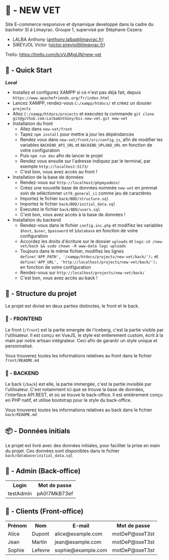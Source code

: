 
# 🥼 - NEW VET 

Site E-commerce responsive et dynamique developpé dans la cadre du bachelor SI à Limayrac.
Groupe 1, supervisé par Stéphane Cezera: 
* LALBA Anthony (anthony.lalba@limayrac.fr)
* SIREYJOL Victor (victor.sireyjol@limayrac.fr)

Trello: https://trello.com/b/xVJMjgUN/new-vet

## 🚀 - Quick Start

***Local***

* Installez et configurez XAMPP si ce n'est pas déjà fait, depuis `https://www.apachefriends.org/fr/index.html`
* Lancez XAMPP, rendez-vous `C:/xampp/htdocs/` et créez un dossier `projects`
* Allez `C:/xampp/htdocs/projects` et executez la commande `git clone git@github.com:LalbaAnthony/bsi-new-vet.git new-vet`
* Installation du front
    * Allez dans `new-vet/front` 
    * Tapez `npm install` pour mettre à jour les dépéndances
    * Rendez vous dans `new-vet/front/src/config.js`, afin de modifier les variables `BACKEND_API_URL` et `BACKEND_UPLOAD_URL` en fonction de votre configuration
    * Puis `npm run dev` afin de lancer le projet
    * Rendez vous ensuite sur l'adresse indiquez par le terminal, par exemple `http://localhost:5173/`
    * C'est bon, vous avez accès au front !
* Installation de la base de données
    * Rendez-vous sur `http://localhost/phpmyadmin/`
    * Créez une nouvelle base de données nommée `new-vet` en prennat soin de séléctionner `utf8_general_ci` comme jeu de caractères
    * Importez le fichier `back/BDD/structure.sql`
    * Importez le fichier `back/BDD/initial_data.sql`
    * Executez le fichier `back/BDD/users.sql`
    * C'est bon, vous avez accès à la base de données !
* Installation du backend
    * Rendez-vous dans le fichier `config.inc.php` et modifiez les variables `$host`, `$user`, `$password` et `$database` en fonction de votre configuration
    * Accordez les droits d'écriture sur le dossier `uploads` et `logs`: `cd /new-vet/back && sudo chown -R www-data logs uploads`
    * Toujours dans le même fichier, modifiez les lignes `define('APP_PATH', '/xampp/htdocs/projects/new-vet/back/');` et `define('APP_URL', 'http://localhost/projects/new-vet/back/');` en fonction de votre configuration
    * Rendez-vous sur `http://localhost/projects/new-vet/back/`
    * C'est bon, vous avez accès au back !
  
## 🧱 - Structure du projet

Le projet est divisé en deux parties distinctes, le front et le back.

### 📄 - FRONTEND

Le front (`/front`) est la partie emergée de l'iceberg, c'est la partie visible par l'utilisateur.
Il est conçu en VueJS, le style est entierement custom, écrit à la main par notre artisan intégrateur. Ceci afin de garantir un style unique et personnalisé.

Vous trouverez toutes les informations relatives au front dans le fichier `front/README.md`

### 📄 - BACKEND

Le back (`/back`) est elle, la partie immergée, c'est la partie invisible par l'utilisateur.
C'est notamment ici que se trouve la base de données, l'interface API REST, et où se trouve le back-office.
Il est entièrement conçu en PHP natif, et utilise bootstrap pour le style du back-office.

Vous trouverez toutes les informations relatives au back dans le fichier `back/README.md`

## 📦 - Données initials

Le projet est livré avec des données initiales, pour faciliter la prise en main du projet.
Ces données sont disponibles dans le fichier `back/database/initial_data.sql`

## 📝 - Admin (Back-office)

<table>
    <tr>
        <th>Login</th>
        <th>Mot de passe</th>
    </tr>
    <tr>
        <td>testAdmin</td>
        <td>pA0!7MkB73ef</td>
    </tr>
</table>

## 📝 - Clients (Front-office)

<table>
    <tr>
        <th>Prénom</th>
        <th>Nom</th>
        <th>E-mail</th>
        <th>Mot de passe</th>
    </tr>
    <tr>
        <td>Alice</td>
        <td>Dupont</td>
        <td>alice@example.com</td>
        <td>motDeP@sseT3st</td>
    </tr>
    <tr>
        <td>Jean</td>
        <td>Martin</td>
        <td>jean@example.com</td>
        <td>motDeP@sseT3st</td>
    </tr>
    <tr>
        <td>Sophie</td>
        <td>Lefevre</td>
        <td>sophie@example.com</td>
        <td>motDeP@sseT3st</td>
    </tr>
</table>